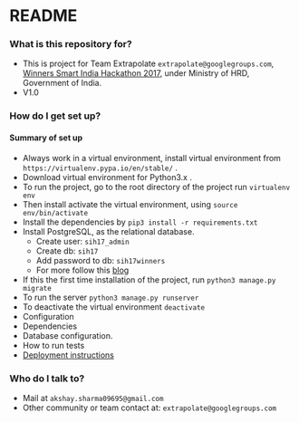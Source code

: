 # README #



### What is this repository for? ###

* This is project for Team Extrapolate `extrapolate@googlegroups.com`, [Winners Smart India Hackathon 2017](https://innovate.mygov.in/sih2017/ "Smart India Hackathon"), under Ministry of HRD, Government of India.
* V1.0

### How do I get set up? ###

#### Summary of set up
* Always work in a virtual environment, install virtual environment from `https://virtualenv.pypa.io/en/stable/` .
* Download virtual environment for Python3.x .
* To run the project, go to the root directory of the project run `virtualenv env`
* Then install activate the virtual environment, using `source env/bin/activate`
* Install the dependencies by `pip3 install -r requirements.txt`
* Install PostgreSQL, as the relational database.
   - Create user: `sih17_admin`
   - Create db: `sih17`
   - Add password to db: `sih17winners`
   - For more follow this [blog](https://www.digitalocean.com/community/tutorials/how-to-set-up-django-with-postgres-nginx-and-gunicorn-on-ubuntu-16-04, "How to setup the database")
* If this the first time installation of the project, run `python3 manage.py migrate`
* To run the server `python3 manage.py runserver`
* To deactivate the virtual environment `deactivate`
* Configuration
* Dependencies
* Database configuration.
* How to run tests
* [Deployment instructions](https://www.digitalocean.com/community/tutorials/how-to-set-up-django-with-postgres-nginx-and-gunicorn-on-ubuntu-16-04, "How to deploy?")

### Who do I talk to? ###

* Mail at `akshay.sharma09695@gmail.com`
* Other community or team contact at: `extrapolate@googlegroups.com`
